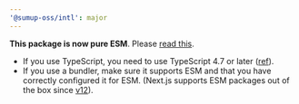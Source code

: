 ```yaml
---
'@sumup-oss/intl': major
---
```


**This package is now pure ESM**. Please [read this](https://gist.github.com/sindresorhus/a39789f98801d908bbc7ff3ecc99d99c).

- If you use TypeScript, you need to use TypeScript 4.7 or later ([ref](https://github.com/microsoft/TypeScript/issues/46452)).
- If you use a bundler, make sure it supports ESM and that you have correctly configured it for ESM. (Next.js supports ESM packages out of the box since [v12](https://nextjs.org/blog/next-12#es-modules-support-and-url-imports)).
